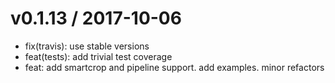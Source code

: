 
v0.1.13 / 2017-10-06
====================

  * fix(travis): use stable versions
  * feat(tests): add trivial test coverage
  * feat: add smartcrop and pipeline support. add examples. minor refactors
